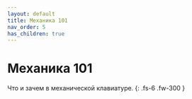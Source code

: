 ```yaml
---
layout: default
title: Механика 101
nav_order: 5
has_children: true
---
```


# Механика 101

Что и зачем в механической клавиатуре.
{: .fs-6 .fw-300 }
